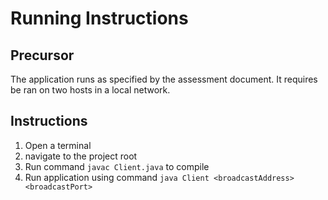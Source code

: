 # Running Instructions

## Precursor
The application runs as specified by the assessment document. It requires 
be ran on two hosts in a local network.

## Instructions
1. Open a terminal
2. navigate to the project root
3. Run command `javac Client.java` to compile
4. Run application using command `java Client <broadcastAddress> <broadcastPort>`

